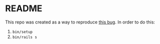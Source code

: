 # README

This repo was created as a way to reproduce [this bug](https://github.com/redis-store/redis-actionpack/issues/37). In order to do this:

1. `bin/setup`
2. `bin/rails s`
